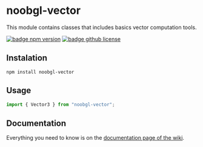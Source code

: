 # noobgl-vector
This module contains classes that includes basics vector computation tools.

[![badge npm version][badge npm version]][npm link]
[![badge github license]][badge github license]

## Instalation

```node
npm install noobgl-vector
```

## Usage

```javascript
import { Vector3 } from "noobgl-vector";
```

## Documentation

Everything you need to know is on the [documentation page of the wiki](https://github.com/noobgl/noobgl-vector/wiki/Documentation).


[npm link]: https://www.npmjs.com/package/noobgl-vector
[github license]: https://github.com/noobgl/noobgl-vector/blob/master/LICENSE
[badge npm version]: https://img.shields.io/npm/v/noobgl-vector.svg
[badge github license]: https://img.shields.io/github/license/noobgl/noobgl-vector.svg
